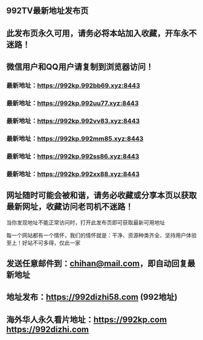 ## **992TV最新地址发布页**
## 此发布页永久可用，请务必将本站加入收藏，开车永不迷路！
## 微信用户和QQ用户请复制到浏览器访问！
### 最新地址：https://992kp.992bb69.xyz:8443

### 最新地址：https://992kp.992uu77.xyz:8443

### 最新地址：https://992kp.992vv83.xyz:8443

### 最新地址：https://992kp.992mm85.xyz:8443

### 最新地址：https://992kp.992ss86.xyz:8443

### 最新地址：https://992kp.992xx88.xyz:8443


## 网址随时可能会被和谐，请务必收藏或分享本页以获取最新网址，收藏访问老司机不迷路！

当你发现地址不能正常访问时，打开此发布页即可获取最新可用地址

每一个网站都有一个情怀，我们的情怀就是：干净、资源种类齐全、坚持用户体验至上！好站不可多得，仅此一家

## 发送任意邮件到：chihan@mail.com，即自动回复最新地址
## 地址发布：https://992dizhi58.com  (992地址)
## 海外华人永久看片地址：https://992kp.com  https://992dizhi.com
